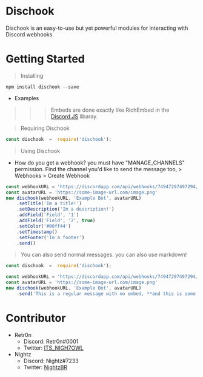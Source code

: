 # Dischook
Dischook is an easy-to-use but yet powerful modules for interacting with Discord webhooks.
# Getting Started
> Installing
```
npm install dischook --save
```

* Examples
>>> Embeds are done exactly like RichEmbed in the [Discord.JS](http://discord.js.org) libaray.

> Requiring Dischook
```js
const dischook  =  require('dischook');
```
> Using Dischook
* How do you get a webhook? you must have "MANAGE_CHANNELS" permission. Find the channel you'd like to send the message too, > Webhooks > Create Webhook
```js
const webhookURL = 'https://discordapp.com/api/webhooks/74947297497294/AhkKjfosAYQIslfh'
const avatarURL = 'https://some-image-url.com/image.png'
new dischook(webhookURL, 'Example Bot', avatarURL)
    .setTitle('Im a title!')
    .setDescription('Im a description!')
    .addField('Field', '1')
    .addField('Field', '2', true)
    .setColor('#00ff44')
    .setTimestamp()
    .setFooter('Im a footer')
    .send()
```
> You can also send normal messages. you can also use markdown!
```js
const dischook  =  require('dischook');

const webhookURL = 'https://discordapp.com/api/webhooks/74947297497294/AhkKjfosAYQIslfh'
const avatarURL = 'https://some-image-url.com/image.png'
new dischook(webhookURL, 'Example Bot', avatarURL)
    .send('This is a regular message with no embed, **and this is some bold text**')
```

# Contributor

* Retr0n
    * Discord: Retr0n#0001
    * Twitter: [ITS_NIGH7OWL](https://twitter.com/ITS_NIGH7OWL)
* Nightz
    * Discord: Nightz#7233
    * Twitter: [NightzBR](https://twitter.com/NightzBR)
